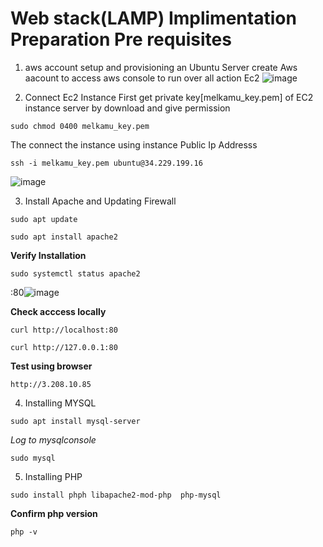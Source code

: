 # Web stack(LAMP) Implimentation Preparation Pre requisites

1. aws account setup and provisioning an Ubuntu Server
create Aws aacount to access aws console to run over all action Ec2 
![image](https://github.com/melkamu372/web_stack_implimentation_lamp_stack_in_aws/assets/47281626/900b9f4f-4238-4c4c-a8b2-75fc6a5ab7e8)

2. Connect Ec2 Instance
First  get private key[melkamu_key.pem] of EC2 instance server by download and give permission
```
sudo chmod 0400 melkamu_key.pem
```
The connect the instance  using instance Public Ip Addresss
```
ssh -i melkamu_key.pem ubuntu@34.229.199.16
```
![image](https://github.com/melkamu372/web_stack_implimentation_lamp_stack_in_aws/assets/47281626/670874e1-e0d8-48cf-bea8-86cac6a2b8c9)

3. Install Apache and Updating Firewall
```
sudo apt update
```
```
sudo apt install apache2
```
**Verify Installation**
```
sudo systemctl status apache2
```
:80![image](https://github.com/melkamu372/web-stack-implementation-lamp-stack-in-aws-/assets/47281626/c32d582e-39fd-4da8-96d0-d121f1390f16)

**Check acccess locally**
```
curl http://localhost:80
```
```
curl http://127.0.0.1:80
```
**Test using browser**

`http://3.208.10.85`

4. Installing MYSQL
```
sudo apt install mysql-server
```
*Log to mysqlconsole*
```
sudo mysql
```

5.  Installing PHP
```
sudo install phph libapache2-mod-php  php-mysql
```
**Confirm php version**
```
php -v
```
